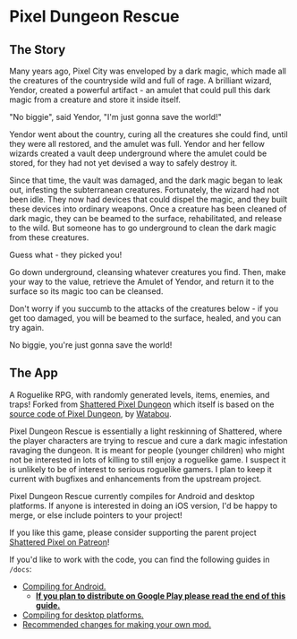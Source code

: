 # Pixel Dungeon Rescue

## The Story

Many years ago, Pixel City was enveloped by a dark magic, which made
all the creatures of the countryside wild and full of rage. A
brilliant wizard, Yendor, created a powerful artifact - an amulet that
could pull this dark magic from a creature and store it inside
itself.

"No biggie", said Yendor, "I'm just gonna save the world!"

Yendor went about the country, curing all the creatures she could
find, until they were all restored, and the amulet was full. Yendor
and her fellow wizards created a vault deep underground where the
amulet could be stored, for they had not yet devised a way to safely
destroy it.

Since that time, the vault was damaged, and the dark magic began to
leak out, infesting the subterranean creatures. Fortunately, the
wizard had not been idle. They now had devices that could dispel the
magic, and they built these devices into ordinary weapons. Once a
creature has been cleaned of dark magic, they can be beamed to the
surface, rehabilitated, and release to the wild. But someone has to go
underground to clean the dark magic from these creatures.

Guess what - they picked you!

Go down underground, cleansing whatever creatures you find. Then, make
your way to the value, retrieve the Amulet of Yendor, and return it to
the surface so its magic too can be cleansed.

Don't worry if you succumb to the attacks of the creatures below - if
you get too damaged, you will be beamed to the surface, healed, and
you can try again.

No biggie, you're just gonna save the world!

## The App

A Roguelike RPG, with randomly generated levels, items, enemies, and traps!
Forked from [Shattered Pixel Dungeon](https://github.com/00-Evan/shattered-pixel-dungeon)
which itself is based on the [source code of Pixel Dungeon](https://github.com/00-Evan/pixel-dungeon-gradle), by [Watabou](https://www.watabou.ru).

Pixel Dungeon Rescue is essentially a light reskinning of Shattered, where the player characters are trying to rescue and cure a dark magic infestation ravaging the dungeon.
It is meant for people (younger children) who might not be interested in lots of killing to still enjoy a roguelike game.
I suspect it is unlikely to be of interest to serious roguelike gamers.
I plan to keep it current with bugfixes and enhancements from the upstream project.

Pixel Dungeon Rescue currently compiles for Android and desktop platforms.
If anyone is interested in doing an iOS version, I'd be happy to merge, or else include pointers to your project!

If you like this game, please consider supporting the parent project [Shattered Pixel on Patreon](https://www.patreon.com/ShatteredPixel)!

If you'd like to work with the code, you can find the following guides in `/docs`:
- [Compiling for Android.](docs/getting-started-android.md)
    - **[If you plan to distribute on Google Play please read the end of this guide.](docs/getting-started-android.md#distributing-your-apk)**
- [Compiling for desktop platforms.](docs/getting-started-desktop.md)
- [Recommended changes for making your own mod.](docs/recommended-changes.md)
